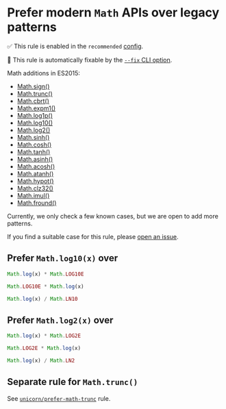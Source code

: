 # Prefer modern `Math` APIs over legacy patterns

✅ This rule is enabled in the `recommended` [config](https://github.com/sindresorhus/eslint-plugin-unicorn#preset-configs).

🔧 This rule is automatically fixable by the [`--fix` CLI option](https://eslint.org/docs/latest/user-guide/command-line-interface#--fix).

<!-- end rule header -->
<!-- Do not manually modify this header. Run: `npm run fix:eslint-docs` -->

Math additions in ES2015:

- [Math.sign()](https://developer.mozilla.org/en-US/docs/Web/JavaScript/Reference/Global_Objects/Math/sign)
- [Math.trunc()](https://developer.mozilla.org/en-US/docs/Web/JavaScript/Reference/Global_Objects/Math/trunc)
- [Math.cbrt()](https://developer.mozilla.org/en-US/docs/Web/JavaScript/Reference/Global_Objects/Math/cbrt)
- [Math.expm1()](https://developer.mozilla.org/en-US/docs/Web/JavaScript/Reference/Global_Objects/Math/expm1)
- [Math.log1p()](https://developer.mozilla.org/en-US/docs/Web/JavaScript/Reference/Global_Objects/Math/log1p)
- [Math.log10()](https://developer.mozilla.org/en-US/docs/Web/JavaScript/Reference/Global_Objects/Math/log10)
- [Math.log2()](https://developer.mozilla.org/en-US/docs/Web/JavaScript/Reference/Global_Objects/Math/log2)
- [Math.sinh()](https://developer.mozilla.org/en-US/docs/Web/JavaScript/Reference/Global_Objects/Math/sinh)
- [Math.cosh()](https://developer.mozilla.org/en-US/docs/Web/JavaScript/Reference/Global_Objects/Math/cosh)
- [Math.tanh()](https://developer.mozilla.org/en-US/docs/Web/JavaScript/Reference/Global_Objects/Math/tanh)
- [Math.asinh()](https://developer.mozilla.org/en-US/docs/Web/JavaScript/Reference/Global_Objects/Math/asinh)
- [Math.acosh()](https://developer.mozilla.org/en-US/docs/Web/JavaScript/Reference/Global_Objects/Math/acosh)
- [Math.atanh()](https://developer.mozilla.org/en-US/docs/Web/JavaScript/Reference/Global_Objects/Math/atanh)
- [Math.hypot()](https://developer.mozilla.org/en-US/docs/Web/JavaScript/Reference/Global_Objects/Math/hypot)
- [Math.clz32()](https://developer.mozilla.org/en-US/docs/Web/JavaScript/Reference/Global_Objects/Math/clz32)
- [Math.imul()](https://developer.mozilla.org/en-US/docs/Web/JavaScript/Reference/Global_Objects/Math/imul)
- [Math.fround()](https://developer.mozilla.org/en-US/docs/Web/JavaScript/Reference/Global_Objects/Math/fround)

Currently, we only check a few known cases, but we are open to add more patterns.

If you find a suitable case for this rule, please [open an issue](https://github.com/sindresorhus/eslint-plugin-unicorn/issues/new?title=%20%60prefer-modern-math-apis%60%20%20change%20request&labels=evaluating).

## Prefer `Math.log10(x)` over

```js
Math.log(x) * Math.LOG10E
```

```js
Math.LOG10E * Math.log(x)
```

```js
Math.log(x) / Math.LN10
```

## Prefer `Math.log2(x)` over

```js
Math.log(x) * Math.LOG2E
```

```js
Math.LOG2E * Math.log(x)
```

```js
Math.log(x) / Math.LN2
```

## Separate rule for `Math.trunc()`

See [`unicorn/prefer-math-trunc`](./prefer-math-trunc.md) rule.
